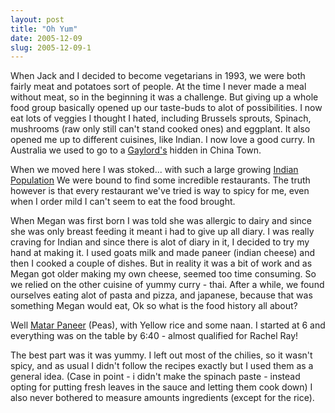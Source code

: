```yaml
---
layout: post
title: "Oh Yum"
date: 2005-12-09
slug: 2005-12-09-1
---
```


When Jack and I decided to become vegetarians in 1993, we were both fairly meat and potatoes sort of people.  At the time I never made a meal without meat, so in the beginning it was a challenge.  But giving up a whole food group basically opened up our taste-buds to alot of possibilities.  I now eat lots of veggies I thought I hated, including Brussels sprouts, Spinach, mushrooms (raw only still can&apos;t stand cooked ones) and eggplant.  It also opened me up to different cuisines, like Indian.  I now love a good curry.  In Australia we used to go to a  [Gaylord&apos;s](http://www.melbournechinatown.com.au/dining/dining_Gaylord.html)  hidden in China Town.  

When we moved here I was stoked... with such a large growing [Indian Population](http://www.sfgate.com/cgi-bin/article.cgi?file=/c/a/2001/05/24/MN222096.DTL)   We were bound to find some incredible restaurants.  The truth however is that every restaurant we&apos;ve tried is way to spicy for me, even when I order mild I can&apos;t seem to eat the food brought.

When Megan was first born I was told she was allergic to dairy and since she was only breast feeding it meant i had to give up all diary.  I was really craving for Indian and since there is alot of diary in it, I decided to try my hand at making it.  I used goats milk and made paneer (indian cheese) and then I cooked a couple of dishes.  But in reality it was a bit of work and as Megan got older making my own cheese, seemed too time consuming.  So we relied on the other cuisine of yummy curry - thai.  After a while, we found ourselves eating alot of pasta and pizza, and japanese, because that was something Megan would eat,   Ok so what is the food history all about?  

Well  [Matar Paneer](http://www.wondersky.com/deepscookbook/2000712221255.htm)  (Peas), with Yellow rice and some naan.  I started at 6 and everything was on the table by 6:40 - almost qualified for Rachel Ray!

The best part was it was yummy.  I left out most of the chilies, so it wasn&apos;t spicy, and  as usual I didn&apos;t follow the recipes exactly but I used them as a general idea.  (Case in point - i didn&apos;t make the spinach paste - instead opting for putting fresh leaves in the sauce and letting them cook down)  I also never bothered to measure  amounts ingredients (except for the rice).
